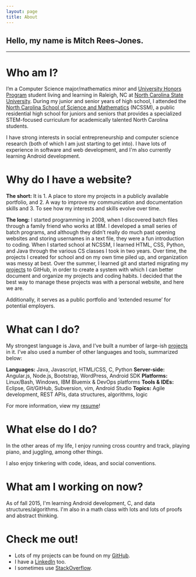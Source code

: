 ```yaml
---
layout: page
title: About
---
```


## Hello, my name is Mitch Rees-Jones.

<hr>

# Who am I?

I’m a Computer Science major/mathematics minor and [University Honors Program](http://honors.dasa.ncsu.edu/) student living and learning in Raleigh, NC at [North Carolina State University](https://www.ncsu.edu/). During my junior and senior years of high school, I attended the [North Carolina School of Science and Mathematics](http://ncssm.edu/) (NCSSM), a public residential high school for juniors and seniors that provides a specialized STEM-focused curriculum for academically talented North Carolina students.

I have strong interests in social entrepreneurship and computer science research (both of which I am just starting to get into). I have lots of experience in software and web development, and I'm also currently learning Android development.

# Why do I have a website?

**The short:** It is 1. A place to store my projects in a publicly available portfolio, and 2. A way to improve my communication and documentation skills and 3. To see how my interests and skills evolve over time.

**The long:** I started programming in 2008, when I discovered batch files through a family friend 
who works at IBM. I developed a small series of batch programs, and although they didn’t really do 
much past opening websites and storing usernames in a text file, they were a fun introduction to 
coding. When I started school at NCSSM, I learned HTML, CSS, Python, and Java through the various CS 
classes I took in two years. Over time, the projects I created for school and on my own time piled 
up, and organization was messy at best. Over the summer, I learned git and started migrating my 
[projects](projects.html) to GitHub, in order to create a system with which I can better document and
organize my projects and coding habits. I decided that the best way to manage these projects was 
with a personal website, and here we are.

Additionally, it serves as a public portfolio and ‘extended resume’ for potential employers.

# What can I do?

My strongest language is Java, and I’ve built a number of large-ish [projects](projects.html) in it. I’ve also used a number of other languages and tools, summarized below:

**Languages:**   Java, Javascript, HTML/CSS, C, Python
**Server-side:**   Angular.js, Node.js, Bootstrap, WordPress, Android SDK
**Platforms:**   Linux/Bash, Windows, IBM Bluemix & DevOps platforms
**Tools & IDEs:**   Eclipse, Git/GitHub, Subversion, vim, Android Studio
**Topics:**   Agile development, REST APIs, data structures, algorithms, logic

For more information, view my [resume](resume.html)!

# What else do I do?

In the other areas of my life, I enjoy running cross country and track, playing piano, and juggling, among other things.

I also enjoy tinkering with code, ideas, and social conventions.

# What am I working on now?

As of fall 2015, I'm learning Android development, C, and data structures/algorithms. I'm also in a math class with lots and lots of proofs and abstract thinking.


# Check me out!

 * Lots of my projects can be found on my [GitHub](https://github.com/reesjones).
 * I have a [LinkedIn](https://www.linkedin.com/in/reesjones) too.
 * I sometimes use [StackOverflow](http://stackoverflow.com/users/2029568).
